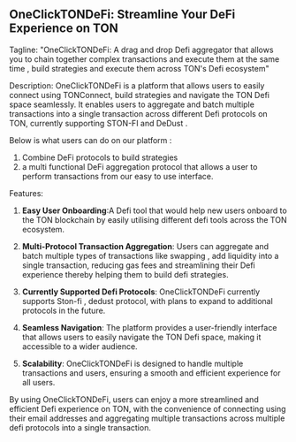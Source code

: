 ## OneClickTONDeFi: Streamline Your DeFi Experience on TON

Tagline: "OneClickTONDeFi: A drag and drop Defi aggregator that allows you to chain together complex transactions and execute them at the same time , build strategies and execute them across TON's Defi ecosystem"

Description: OneClickTONDeFi is a platform that allows users to easily connect using TONConnect, build strategies and navigate the TON Defi space seamlessly. It enables users to aggregate and batch multiple transactions into a single transaction across different Defi protocols on TON, currently supporting  STON-FI and DeDust .

Below is what users can do on our platform :

1. Combine DeFi protocols to build strategies
2. a multi functional DeFi aggregation protocol that allows a user to perform transactions from our easy to use interface.

Features:

1. **Easy User Onboarding**:A Defi tool that would help new users onboard to the TON blockchain by easily utilising different defi tools across the TON ecosystem.

2. **Multi-Protocol Transaction Aggregation**: Users can aggregate and batch multiple types of transactions like swapping , add liquidity into a single transaction, reducing gas fees and streamlining their Defi experience thereby helping them to build defi strategies.

3. **Currently Supported Defi Protocols**: OneClickTONDeFi currently supports Ston-fi , dedust protocol, with plans to expand to additional protocols in the future.

4. **Seamless Navigation**: The platform provides a user-friendly interface that allows users to easily navigate the TON Defi space, making it accessible to a wider audience.

5. **Scalability**: OneClickTONDeFi is designed to handle multiple transactions and users, ensuring a smooth and efficient experience for all users.

By using OneClickTONDeFi, users can enjoy a more streamlined and efficient Defi experience on TON, with the convenience of connecting using their email addresses and aggregating multiple transactions across multiple defi protocols into a single transaction.